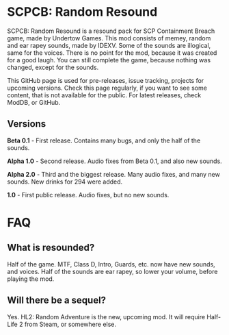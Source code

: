 # SCPCB: Random Resound
SCPCB: Random Resound is a resound pack for SCP Containment Breach game, made by Undertow Games. This mod consists of memey, random and ear rapey sounds, made by IDEXV. Some of the sounds are illogical, same for the voices. There is no point for the mod, because it was created for a good laugh. You can still complete the game, because nothing was changed, except for the sounds.

This GitHub page is used for pre-releases, issue tracking, projects for upcoming versions. Check this page regularly, if you want to see some content, that is not available for the public. For latest releases, check ModDB, or GitHub.

## Versions

**Beta 0.1** - First release. Contains many bugs, and only the half of the sounds.

**Alpha 1.0** - Second release. Audio fixes from Beta 0.1, and also new sounds.

**Alpha 2.0** - Third and the biggest release. Many audio fixes, and many new sounds. New drinks for 294 were added.

**1.0** - First public release. Audio fixes, but no new sounds.

# FAQ

## What is resounded?

Half of the game. MTF, Class D, Intro, Guards, etc. now have new sounds, and voices. Half of the sounds are ear rapey, so lower your volume, before playing the mod.

## Will there be a sequel?

Yes. HL2: Random Adventure is the new, upcoming mod. It will require Half-Life 2 from Steam, or somewhere else.
